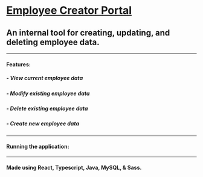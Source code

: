 # <u>Employee Creator Portal</u>

## An internal tool for creating, updating, and deleting employee data.

---

#### Features:

##### - View current employee data

##### - Modify existing employee data

##### - Delete existing employee data

##### - Create new employee data

---

#### Running the application:

---

#### Made using React, Typescript, Java, MySQL, & Sass.
